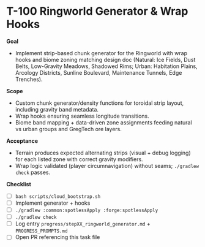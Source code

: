 # T-100 Ringworld Generator & Wrap Hooks

**Goal**

- Implement strip-based chunk generator for the Ringworld with wrap hooks and biome zoning matching design doc (Natural: Ice Fields, Dust Belts, Low-Gravity Meadows, Shadowed Rims; Urban: Habitation Plains, Arcology Districts, Sunline Boulevard, Maintenance Tunnels, Edge Trenches).

**Scope**

- Custom chunk generator/density functions for toroidal strip layout, including gravity band metadata.
- Wrap hooks ensuring seamless longitude transitions.
- Biome band mapping + data-driven zone assignments feeding natural vs urban groups and GregTech ore layers.

**Acceptance**

- Terrain produces expected alternating strips (visual + debug logging) for each listed zone with correct gravity modifiers.
- Wrap logic validated (player circumnavigation) without seams; `./gradlew check` passes.

**Checklist**

- [ ] `bash scripts/cloud_bootstrap.sh`
- [ ] Implement generator + hooks
- [ ] `./gradlew :common:spotlessApply :forge:spotlessApply`
- [ ] `./gradlew check`
- [ ] Log entry `progress/stepXX_ringworld_generator.md` + `PROGRESS_PROMPTS.md`
- [ ] Open PR referencing this task file
